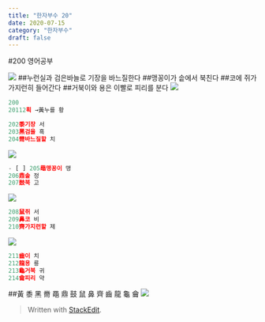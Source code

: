```yaml
---
title: "한자부수 20"
date: 2020-07-15
category: "한자부수"
draft: false
---
```

#200 영어공부

![](https://i.ibb.co/NVL9xqL/Screen-Shot-2020-07-15-at-10-26-30-AM.png)
##누런실과 검은바늘로 기장을 바느질한다
##맹꽁이가 솥에서 북친다
##코에 쥐가 가지런히 들어간다
##거북이와 용은 이빨로 피리를 분다
![](https://i.ibb.co/LzH6jML/Screen-Shot-2020-07-16-at-12-32-55-PM.png)
```js
200
20112획 →黃누를 황

202黍기장 서
203黑검을 흑
204黹바느질할 치
```
![](https://i.ibb.co/PjTjbYD/Screen-Shot-2020-07-16-at-12-34-42-PM.png)
```js
- [ ] 205黽맹꽁이 맹
206鼎솥 정
207鼓북 고
```
![](https://i.ibb.co/wShWb2K/Screen-Shot-2020-07-16-at-12-35-36-PM.png)
```js
208鼠쥐 서
209鼻코 비
210齊가지런할 제
```
![](https://i.ibb.co/16c6k6m/Screen-Shot-2020-07-16-at-12-37-07-PM.png)
```js
211齒이 치
212龍용 룡
213龜거북 귀
214龠피리 약
```
##黃 黍 黑 黹 黽 鼎 鼓 鼠 鼻 齊 齒 龍 龜 龠
![](https://i.ibb.co/YtMDpMJ/200.png)

> Written with [StackEdit](https://stackedit.io/).
<!--stackedit_data:
eyJoaXN0b3J5IjpbOTIwOTkzMDYxLC0xMzc0NTY1NCw2ODc0Mz
gzODQsLTE0NDY0NTY3MDddfQ==
-->